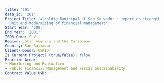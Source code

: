 ```yaml
---
title: '201'
data_id: '201'
Project Title: 'Alcaldia Municipal of San Salvador : report on strengthening the Financial
  Unit and modernizing of financial management'
Start Year: '2001'
End Year: '2001'
ISO3 Code: SLV
Region: Latin America and the Caribbean
Country: San Salvador
Client/ Donor: USAID
Is Current Project? (true/false): false
Practice Area:
- Monitoring and Evaluation
- Public Financial Management and Fiscal Sustainability
Contract Value USD: ''
---
```


